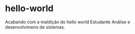 # hello-world
Acabando com a maldição do hello world
Estudante Análise e desenvolvimeno de sistemas.
